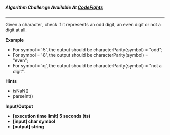 ##### Algorithm Challenge Available At [CodeFights](https://codefights.com/arcade/code-arcade/lab-of-transformations/QKnGhkoi4wKr6xY9b)

---

Given a character, check if it represents an odd digit, an even digit or not a digit at all.

**Example**

- For symbol = '5', the output should be
  characterParity(symbol) = "odd";
- For symbol = '8', the output should be
  characterParity(symbol) = "even";
- For symbol = 'q', the output should be
  characterParity(symbol) = "not a digit".

**Hints**

- isNaN()
- parseInt()

**Input/Output**

- **[execution time limit] 5 seconds (ts)**
- **[input] char symbol**
- **[output] string**
